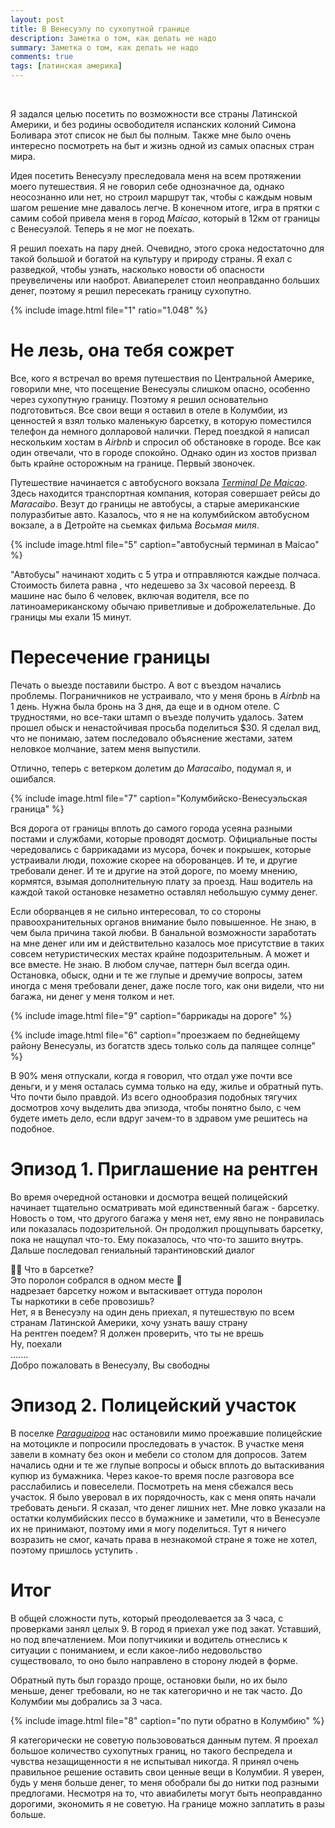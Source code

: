 ```yaml
---
layout: post
title: В Венесуэлу по сухопутной границе
description: Заметка о том, как делать не надо
summary: Заметка о том, как делать не надо
comments: true
tags: [латинская америка]
---
```


<br/>

Я задался целью посетить по возможности все страны Латинской Америки, и без родины освободителя испанских колоний Симона Боливара этот список не был бы полным. Также мне было очень интересно посмотреть на быт и жизнь одной из самых опасных стран мира. 

Идея посетить Венесуэлу преследовала меня на всем протяжении моего путешествия. Я не говорил себе однозначное да, однако неосознанно или нет, но строил маршрут так, чтобы с каждым новым шагом решение мне давалось легче. В конечном итоге, игра в прятки с самим собой привела меня в город *Maicao*, который в 12км от границы с Венесуэлой. Теперь я не мог не поехать.  

Я решил поехать на пару дней. Очевидно, этого срока недостаточно для такой большой и богатой на культуру и природу страны. Я ехал с разведкой, чтобы узнать, насколько новости об опасности преувеличены или наоброт. Авиаперелет стоил неоправданно больших денег, поэтому я решил пересекать границу сухопутно. 

{% 
  include image.html 
  file="1"
  ratio="1.048"
%}

# Не лезь, она тебя сожрет
Все, кого я встречал во время путешествия по Центральной Америке, говорили мне, что посещение Венесуэлы слишком опасно, особенно через сухопутную границу. Поэтому я решил основательно подготовиться. Все свои вещи я оставил в отеле в Колумбии, из ценностей я взял только маленькую барсетку, в которую поместился телефон да немного долларовой налички. Перед поездкой я написал нескольким хостам в *Airbnb* и спросил об обстановке в городе. Все как один отвечали, что в городе спокойно. Однако один из хостов призвал быть крайне осторожным на границе. Первый звоночек.   

Путешествие начинается c автобусного вокзала [*Terminal De Maicao*](https://www.google.com/maps/place/Terminal+De+Maicao/@11.3812451,-72.2307166,17.81z/data=!4m20!1m13!4m12!1m3!2m2!1d-72.130661!2d11.360308!1m6!1m2!1s0x8e8bf3d4d84f0267:0x31a1450de089a7c6!2sMaicao,+La+Guajira!2m2!1d-72.2422465!2d11.3800543!3e0!3m5!1s0x8e8bf178a41f3dc7:0xc74ee299f28b89e1!8m2!3d11.3813474!4d-72.2296355!16s%2Fg%2F11g8ykfnry). Здесь находится транспортная компания, которая совершает рейсы до *Maracaibo*. Везут до границы не автобусы, а старые американские полуразбитые авто. Казалось, что я не на колумбийском автобусном вокзале, а в Детройте на сьемках фильма *Восьмая миля*.

{% 
  include image.html 
  file="5"
  caption="автобусный терминал в Maicao"
%}

"Автобусы" начинают ходить с 5 утра и отправляются каждые полчаса. Стоимость билета равна <span class="rate" data-sym="COP" data-value="120000"/>, что недешево за 3х часовой переезд. В машине нас было 6 человек, включая водителя, все по латиноамериканскому обычаю приветливые и доброжелательные. До границы мы ехали 15 минут. 

# Пересечение границы
Печать о выезде поставили быстро. А вот с въездом начались проблемы. Пограничников не устраивало, что у меня бронь в *Airbnb* на 1 день. Нужна была бронь на 3 дня, да еще и в одном отеле. С трудностями, но все-таки штамп о въезде получить удалось. Затем прошел обыск и ненастойчивая просьба поделиться $30. Я сделал вид, что не понимаю, затем последовало объяснение жестами, затем неловкое молчание, затем меня выпустили. 

Отлично, теперь с ветерком долетим до *Maracaibo*, подумал я, и ошибался.   

{% 
  include image.html 
  file="7"
  caption="Колумбийско-Венесуэльская граница"
%}  

Вся дорога от границы вплоть до самого города усеяна разными постами и службами, которые проводят досмотр. Официальные посты чередовались с баррикадами из мусора, бочек и покрышек, которые устраивали люди, похожие скорее на оборованцев. И те, и другие требовали денег. И те и другие на этой дороге, по моему мнению, кормятся, взымая дополнительную плату за проезд. Наш водитель на каждой такой остановке незаметно оставлял небольшую сумму денег. 

Eсли оборванцев я не сильно интересовал, то со стороны правоохранительных органов внимание было повышенное. Не знаю, в чем была причина такой любви. В банальной возможности заработать на мне денег или им и действительно казалось мое присутствие в таких совсем нетуристических местах крайне подозрительным. А может и все вместе. Не знаю. В любом случае, паттерн был всегда один. Остановка, обыск, одни и те же глупые и дремучие вопросы, затем иногда с меня требовали денег, даже после того, как они видели, что ни багажа, ни денег у меня толком и нет.

{% 
  include image.html 
  file="9"
  caption="баррикады на дороге"
%}

{% 
  include image.html 
  file="6"
  caption="проезжаем по беднейщему району Венесуэлы, из богатств здесь только соль да палящее солнце"
%}

В 90% меня отпускали, когда я говорил, что отдал уже почти все деньги, и у меня осталась сумма только на еду, жилье и обратный путь. Что почти было правдой. Из всего однообразия подобных тягучих досмотров хочу выделить два эпизода, чтобы понятно было, с чем будете иметь дело, если вдруг зачем-то в здравом уме решитесь на подобное. 

# Эпизод 1. Приглашение на рентген
Во время очередной остановки и досмотра вещей полицейский начинает тщательно осматривать мой единственный багаж - барсетку. Новость о том, что другого багажа у меня нет, ему явно не понравилась или показалась подозрительной. Он продолжил прощупывать барсетку, пока не нащупал что-то. Ему показалось, что что-то зашито внутрь. Дальше последовал гениальный тарантиновский диалог

<div class="chat">
  <div class="mes">
    <div> 👮‍♂️ Что в барсетке?</div>
  </div>  

  <div class="mes response">
    <div>Это поролон собрался в одном месте 🧑</div>
  </div> 

  <div class="action">
    надрезает барсетку ножом и вытаскивает оттуда поролон
  </div>

  <div class="mes">
    <div>Ты наркотики в себе провозишь?</div>
  </div>  

  <div class="mes response">
    <div>Нет, я в Венесуэлу на один день приехал, я путешествую по всем странам Латинской Америки, хочу узнать вашу страну</div>
  </div> 

  <div class="mes">
    <div>На рентген поедем? Я должен проверить, что ты не врешь</div>
  </div>  

  <div class="mes response">
    <div>Ну, поехали</div>
  </div> 

  <div class="mes">
    <div>.......</div>
  </div>  

  <div class="mes">
    <div>Добро пожаловать в Венесуэлу, Вы свободны</div>
  </div> 
</div>

# Эпизод 2. Полицейский участок
В поселке [*Paraguaipoa*](https://www.google.com/maps/place/Paraguaipoa+4037,+Zulia,+Venezuela/@11.3483875,-71.9784846,15z/data=!3m1!4b1!4m6!3m5!1s0x8e8bfd66bacc65df:0x15cb62441aff7e1f!8m2!3d11.3505515!4d-71.9668082!16s%2Fg%2F120vzkl0) нас остановили мимо проежавшие полицейские на мотоцикле и попросили проследовать в участок. В участке меня завели в комнату без окон и мебели со столом для допросов. Затем начались одни и те же глупые вопросы и обыск вплоть до вытаскивания купюр из бумажника. Через какое-то время после разговора все расслабились и повеселели. Посмотреть на меня сбежался весь участок. Я было уверовал в их порядочность, как с меня опять начали требовать деньги. Я сказал, что денег лишних нет. Мне ловко указали на остатки колумбийских пессо в бумажнике и заметили, что в Венесуэле их не принимают, поэтому ими я могу поделиться. Тут я ничего возразить не смог, качать права в незнакомой стране я тоже не хотел, поэтому пришлось уступить <span class="rate" data-sym="COP" data-value="123000"/>.

# Итог

В общей сложности путь, который преодолевается за 3 часа, c проверками занял целых 9. В город я приехал уже под закат. Уставший, но под впечатлением. Мои попутчикики и водитель отнеслись к ситуации с пониманием, и если какое-либо недовольство существовало, то оно было направлено в сторону людей в форме.

Обратный путь был гораздо проще, остановки были, но их было меньше, денег требовали, но не так категорично и не так часто. До Колумбии мы добрались за 3 часа.

{% 
  include image.html 
  file="8"
  caption="по пути обратно в Колумбию"
%}

Я категорически не советую пользововаться данным путем. Я проехал большое количество сухопутных границ, но такого беспредела и чувства незащищенности я не испытывал никогда. Я принял очень правильное решение оставить свои ценные вещи в Колумбии. Я уверен, будь у меня больше денег, то меня обобрали бы до нитки под разными предлогами. Несмотря на то, что авиабилеты могут быть неоправданно дорогими, экономить я не советую. На границе можно заплатить в разы больше. 






